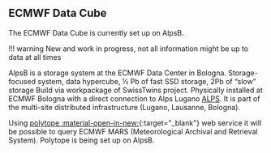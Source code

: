 ## ECMWF Data Cube

The ECMWF Data Cube is currently set up on AlpsB.

!!! warning
New and work in progress, not all information might be up to data at all times

AlpsB is a storage system at the ECMWF Data Center in Bologna.
Storage-focused system, data hypercube, ½ Pb of fast SSD storage, 2Pb of “slow” storage
Build via workpackage of SwissTwins project.
Physically installed at ECMWF Bologna with a direct connection to Alps Lugano [ALPS](../alps/index.md).
It is part of the multi-site distributed infrastructure (Lugano, Lausanne, Bologna).

Using [polytope :material-open-in-new:](https://polytope-client.readthedocs.io/en/latest/index.html){:target="_blank"} web service it will be possible to query ECMWF MARS (Meteorological Archival and Retrieval System).
Polytope is being set up on AlpsB.
